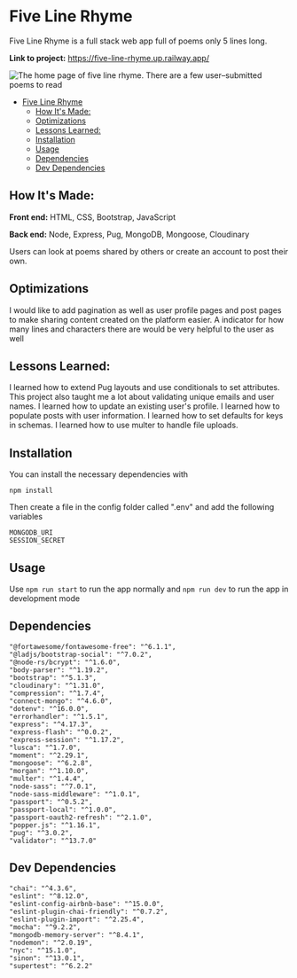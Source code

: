 # Five Line Rhyme
Five Line Rhyme is a full stack web app full of poems only 5 lines long.

**Link to project:** https://five-line-rhyme.up.railway.app/

![The home page of five line rhyme. There are a few user–submitted poems to read](https://user-images.githubusercontent.com/78604367/192157859-4262bdf5-cc72-4e23-8035-4666a210f82d.png) 

- [Five Line Rhyme](#five-line-rhyme)
	- [How It's Made:](#how-its-made)
	- [Optimizations](#optimizations)
	- [Lessons Learned:](#lessons-learned)
	- [Installation](#installation)
	- [Usage](#usage)
	- [Dependencies](#dependencies)
	- [Dev Dependencies](#dev-dependencies)
## How It's Made:

**Front end:** HTML, CSS, Bootstrap, JavaScript

**Back end:** Node, Express, Pug, MongoDB, Mongoose, Cloudinary

Users can look at poems shared by others or create an account to post their own.

## Optimizations

I would like to add pagination as well as user profile pages and post pages to make sharing content created on the platform easier. A indicator for how many lines and characters there are would be very helpful to the user as well

## Lessons Learned:

I learned how to extend Pug layouts and use conditionals to set attributes. This project also taught me a lot about validating unique emails and user names. I learned how to update an existing user's profile. I learned how to populate posts with user information. I learned how to set defaults for keys in schemas. I learned how to use multer to handle file uploads.

## Installation
You can install the necessary dependencies with
```
npm install
```
Then create a file in the config folder called ".env" and add the following variables
```
MONGODB_URI
SESSION_SECRET
``` 

## Usage
Use ```npm run start``` to run the app normally and ```npm run dev``` to run the app in development mode
## Dependencies

```
"@fortawesome/fontawesome-free": "^6.1.1",
"@ladjs/bootstrap-social": "^7.0.2",
"@node-rs/bcrypt": "^1.6.0",
"body-parser": "^1.19.2",
"bootstrap": "^5.1.3",
"cloudinary": "^1.31.0",
"compression": "^1.7.4",
"connect-mongo": "^4.6.0",
"dotenv": "^16.0.0",
"errorhandler": "^1.5.1",
"express": "^4.17.3",
"express-flash": "^0.0.2",
"express-session": "^1.17.2",
"lusca": "^1.7.0",
"moment": "^2.29.1",
"mongoose": "^6.2.8",
"morgan": "^1.10.0",
"multer": "^1.4.4",
"node-sass": "^7.0.1",
"node-sass-middleware": "^1.0.1",
"passport": "^0.5.2",
"passport-local": "^1.0.0",
"passport-oauth2-refresh": "^2.1.0",
"popper.js": "^1.16.1",
"pug": "^3.0.2",
"validator": "^13.7.0"
```

## Dev Dependencies
```
"chai": "^4.3.6",
"eslint": "^8.12.0",
"eslint-config-airbnb-base": "^15.0.0",
"eslint-plugin-chai-friendly": "^0.7.2",
"eslint-plugin-import": "^2.25.4",
"mocha": "^9.2.2",
"mongodb-memory-server": "^8.4.1",
"nodemon": "^2.0.19",
"nyc": "^15.1.0",
"sinon": "^13.0.1",
"supertest": "^6.2.2"
```
